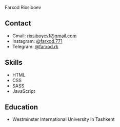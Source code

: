 Farxod Rixsiboev

## Contact

- Gmail: rixsiboyevf@gmail.com
- Instagram: [@farxod.771](https://www.instagram.com/in/farxod771)
- Telegram: [@farxod.rk](https://t.me/farxod.rk)

## Skills

- HTML
- CSS
- SASS
- JavaScript

## Education

- Westminster International University in Tashkent
